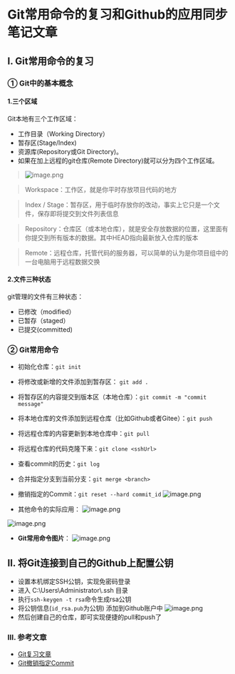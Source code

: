 # Git常用命令的复习和Github的应用同步笔记文章


## Ⅰ. Git常用命令的复习

### ① Git中的基本概念
#### 1.三个区域
Git本地有三个工作区域：
- 工作目录（Working Directory）
- 暂存区(Stage/Index)
- 资源库(Repository或Git Directory)。
- 如果在加上远程的git仓库(Remote Directory)就可以分为四个工作区域。
> ![image.png](http://codezhou.com/upload/2021/03/image-93134cf048854bb995d35cde7dea3cee.png)

> Workspace：工作区，就是你平时存放项目代码的地方

> Index / Stage：暂存区，用于临时存放你的改动，事实上它只是一个文件，保存即将提交到文件列表信息

> Repository：仓库区（或本地仓库），就是安全存放数据的位置，这里面有你提交到所有版本的数据。其中HEAD指向最新放入仓库的版本

> Remote：远程仓库，托管代码的服务器，可以简单的认为是你项目组中的一台电脑用于远程数据交换

#### 2.文件三种状态
git管理的文件有三种状态：
- 已修改（modified）
- 已暂存（staged）
- 已提交(committed)


### ② Git常用命令
- 初始化仓库：`git init`  
- 将修改或新增的文件添加到暂存区： `git add .`
- 将暂存区的内容提交到版本区（本地仓库）：`git commit -m "commit message"`
- 将本地仓库的文件添加到远程仓库（比如Github或者Gitee）：`git push`
- 将远程仓库的内容更新到本地仓库中：`git pull`
- 将远程仓库的代码克隆下来：`git clone <sshUrl>`
- 查看commit的历史：`git log`
- 合并指定分支到当前分支：`git merge <branch>`
- 撤销指定的Commit：`git reset --hard commit_id`
![image.png](http://codezhou.com/upload/2021/03/image-4dd4bc73a24a49889e0f96e9cb8f0f29.png)

- 其他命令的实际应用：
![image.png](http://codezhou.com/upload/2021/03/image-bad486fa119a43ffbcf9abc42e2ab152.png)

![image.png](http://codezhou.com/upload/2021/03/image-7d204065e0204b219d7f1155bacf3fe7.png)
- **Git常用命令图片**：
![image.png](http://codezhou.com/upload/2021/03/image-b1a0e3701a0a4165a4e3e471641916cd.png)

## Ⅱ. 将Git连接到自己的Github上配置公钥
- 设置本机绑定SSH公钥，实现免密码登录
- 进入 C:\Users\Administrator\\.ssh 目录
- 执行`ssh-keygen -t rsa`命令生成rsa公钥
- 将公钥信息(`id_rsa.pub`为公钥) 添加到Github账户中
![image.png](http://codezhou.com/upload/2021/03/image-f965ce2cd0424c888b63893adeedee95.png)
- 然后创建自己的仓库，即可实现便捷的pull和push了


### Ⅲ. 参考文章
- [Git复习文章](https://blog.csdn.net/qq_30081043/article/details/109394817)
- [Git撤销指定Commit](https://www.cnblogs.com/ningkyolei/p/4334990.html)